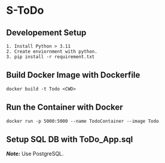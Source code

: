 # S-ToDo

## Developement Setup
```
1. Install Python > 3.11
2. Create enviornment with python.
3. pip install -r requirement.txt
```

## Build Docker Image with Dockerfile
```docker build -t Todo <CWD>```

## Run the Container with Docker
```
docker run -p 5000:5000 --name TodoContainer --image Todo
```

## Setup SQL DB with ToDo_App.sql
***Note:*** Use PostgreSQL.
